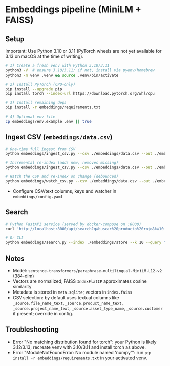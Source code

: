 # Embeddings pipeline (MiniLM + FAISS)

## Setup

Important: Use Python 3.10 or 3.11 (PyTorch wheels are not yet available for 3.13 on macOS at the time of writing).

```bash
# 1) Create a fresh venv with Python 3.10/3.11
python3 -V  # ensure 3.10/3.11; if not, install via pyenv/homebrew
python3 -m venv .venv && source .venv/bin/activate

# 2) Install PyTorch (CPU-only)
pip install --upgrade pip
pip install torch --index-url https://download.pytorch.org/whl/cpu

# 3) Install remaining deps
pip install -r embeddings/requirements.txt

# 4) Optional env file
cp embeddings/env.example .env || true
```

## Ingest CSV (`embeddings/data.csv`)

```bash
# One-time full ingest from CSV
python embeddings/ingest_csv.py --csv ./embeddings/data.csv --out ./embeddings/store

# Incremental re-index (adds new, removes missing)
python embeddings/ingest_csv.py --csv ./embeddings/data.csv --out ./embeddings/store --incremental

# Watch the CSV and re-index on change (debounced)
python embeddings/watch_csv.py --csv ./embeddings/data.csv --out ./embeddings/store
```

- Configure CSV/text columns, keys and watcher in `embeddings/config.yaml`

## Search

```bash
# Python FastAPI service (served by docker-compose on :8000)
curl 'http://localhost:8000/api/search?q=buscar%20producto%20rojo&k=10'

# Or CLI
python embeddings/search.py --index ./embeddings/store --k 10 --query "buscar producto rojo"
```

## Notes
- Model: `sentence-transformers/paraphrase-multilingual-MiniLM-L12-v2` (384-dim)
- Vectors are normalized; FAISS `IndexFlatIP` approximates cosine similarity
- Metadata is stored in `meta.sqlite`; vectors in `index.faiss`
- CSV selection: by default uses textual columns like `_source.file_name_text`, `_source.product_name_text`, `_source.project_name_text`, `_source.asset_type_name`, `_source.customer` if present; override in config.

## Troubleshooting
- Error "No matching distribution found for torch": your Python is likely 3.12/3.13; recreate venv with 3.10/3.11 and install torch as above.
- Error "ModuleNotFoundError: No module named 'numpy'": run `pip install -r embeddings/requirements.txt` in your activated venv.


